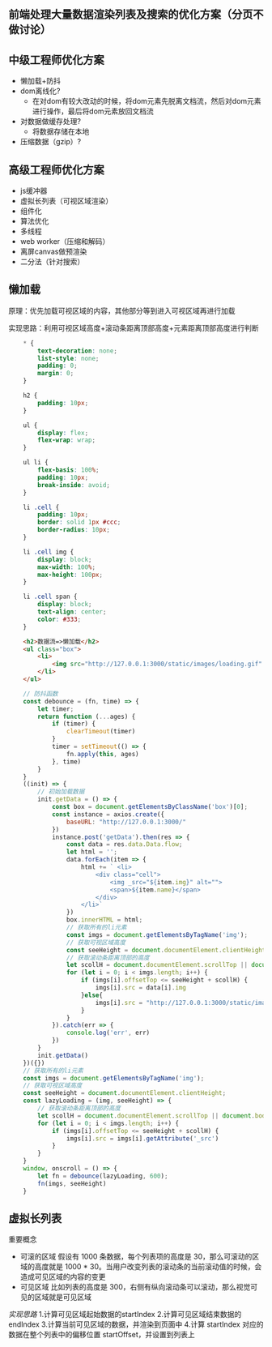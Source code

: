 前端处理大量数据渲染列表及搜索的优化方案（分页不做讨论）
------
## 中级工程师优化方案
- 懒加载+防抖
- dom离线化?
    * 在对dom有较大改动的时候，将dom元素先脱离文档流，然后对dom元素进行操作，最后将dom元素放回文档流
- 对数据做缓存处理?
    * 将数据存储在本地
- 压缩数据（gzip）?
## 高级工程师优化方案
- js缓冲器
- 虚拟长列表（可视区域渲染）
- 组件化
- 算法优化
- 多线程
- web worker（压缩和解码）
- 离屏canvas做预渲染
- 二分法（针对搜索）

## 懒加载 
原理：优先加载可视区域的内容，其他部分等到进入可视区域再进行加载

实现思路：利用可视区域高度+滚动条距离顶部高度+元素距离顶部高度进行判断
```css
    * {
        text-decoration: none;
        list-style: none;
        padding: 0;
        margin: 0;
    }

    h2 {
        padding: 10px;
    }

    ul {
        display: flex;
        flex-wrap: wrap;
    }

    ul li {
        flex-basis: 100%;
        padding: 10px;
        break-inside: avoid;
    }

    li .cell {
        padding: 10px;
        border: solid 1px #ccc;
        border-radius: 10px;
    }

    li .cell img {
        display: block;
        max-width: 100%;
        max-height: 100px;
    }

    li .cell span {
        display: block;
        text-align: center;
        color: #333;
    }
```
```html
    <h2>数据流=>懒加载</h2>
    <ul class="box">
        <li>
            <img src="http://127.0.0.1:3000/static/images/loading.gif" alt="">
        </li>
    </ul>
```
```js
    // 防抖函数
    const debounce = (fn, time) => {
        let timer;
        return function (...ages) {
            if (timer) {
                clearTimeout(timer)
            }
            timer = setTimeout(() => {
                fn.apply(this, ages)
            }, time)
        }
    }
    ((init) => {
        // 初始加载数据
        init.getData = () => {
            const box = document.getElementsByClassName('box')[0];
            const instance = axios.create({
                baseURL: "http://127.0.0.1:3000/"
            })
            instance.post('getData').then(res => {
                const data = res.data.Data.flow;
                let html = '';
                data.forEach(item => {
                    html += ` <li>
                        <div class="cell">
                            <img _src="${item.img}" alt="">
                            <span>${item.name}</span>    
                        </div>
                    </li>`
                })
                box.innerHTML = html;
                // 获取所有的li元素
                const imgs = document.getElementsByTagName('img');
                // 获取可视区域高度
                const seeHeight = document.documentElement.clientHeight;
                // 获取滚动条距离顶部的高度
                let scollH = document.documentElement.scrollTop || document.body.scrollTop;
                for (let i = 0; i < imgs.length; i++) {
                    if (imgs[i].offsetTop <= seeHeight + scollH) {
                        imgs[i].src = data[i].img
                    }else{
                        imgs[i].src = "http://127.0.0.1:3000/static/images/apple.jpeg"
                    }
                }
            }).catch(err => {
                console.log('err', err)
            })
        }
        init.getData()
    })({})
    // 获取所有的li元素
    const imgs = document.getElementsByTagName('img');
    // 获取可视区域高度
    const seeHeight = document.documentElement.clientHeight;
    const lazyLoading = (img, seeHeight) => {
        // 获取滚动条距离顶部的高度
        let scollH = document.documentElement.scrollTop || document.body.scrollTop;
        for (let i = 0; i < imgs.length; i++) {
            if (imgs[i].offsetTop <= seeHeight + scollH) {
                imgs[i].src = imgs[i].getAttribute('_src')
            }
        }
    }
    window, onscroll = () => {
        let fn = debounce(lazyLoading, 600);
        fn(imgs, seeHeight)
    }
```
## 虚拟长列表
重要概念
- 可滚的区域
假设有 1000 条数据，每个列表项的高度是 30，那么可滚动的区域的高度就是 1000 * 30。当用户改变列表的滚动条的当前滚动值的时候，会造成可见区域的内容的变更<br/>
- 可见区域
比如列表的高度是 300，右侧有纵向滚动条可以滚动，那么视觉可见的区域就是可见区域<br/>

*实现思路*
1.计算可见区域起始数据的startIndex
2.计算可见区域结束数据的endIndex
3.计算当前可见区域的数据，并渲染到页面中
4.计算 startIndex 对应的数据在整个列表中的偏移位置 startOffset，并设置到列表上


